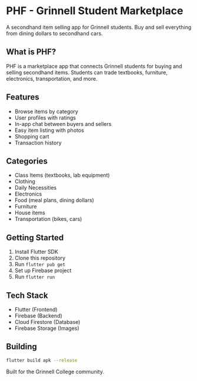 # PHF - Grinnell Student Marketplace

A secondhand item selling app for Grinnell students. Buy and sell everything from dining dollars to secondhand cars.

## What is PHF?

PHF is a marketplace app that connects Grinnell students for buying and selling secondhand items. Students can trade textbooks, furniture, electronics, transportation, and more.

## Features

- Browse items by category
- User profiles with ratings
- In-app chat between buyers and sellers
- Easy item listing with photos
- Shopping cart
- Transaction history

## Categories

- Class Items (textbooks, lab equipment)
- Clothing
- Daily Necessities
- Electronics
- Food (meal plans, dining dollars)
- Furniture
- House items
- Transportation (bikes, cars)

## Getting Started

1. Install Flutter SDK
2. Clone this repository
3. Run `flutter pub get`
4. Set up Firebase project
5. Run `flutter run`

## Tech Stack

- Flutter (Frontend)
- Firebase (Backend)
- Cloud Firestore (Database)
- Firebase Storage (Images)

## Building

```bash
flutter build apk --release
```

Built for the Grinnell College community.
